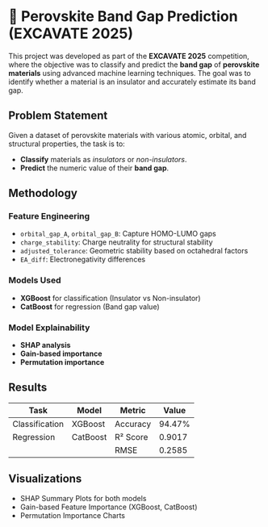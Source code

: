 # 🧪 Perovskite Band Gap Prediction (EXCAVATE 2025)

This project was developed as part of the **EXCAVATE 2025** competition, where the objective was to classify and predict the **band gap** of **perovskite materials** using advanced machine learning techniques. The goal was to identify whether a material is an insulator and accurately estimate its band gap.

## Problem Statement

Given a dataset of perovskite materials with various atomic, orbital, and structural properties, the task is to:
- **Classify** materials as *insulators* or *non-insulators*.
- **Predict** the numeric value of their **band gap**.

## Methodology

### Feature Engineering
- `orbital_gap_A`, `orbital_gap_B`: Capture HOMO-LUMO gaps
- `charge_stability`: Charge neutrality for structural stability
- `adjusted_tolerance`: Geometric stability based on octahedral factors
- `EA_diff`: Electronegativity differences

### Models Used
- **XGBoost** for classification (Insulator vs Non-insulator)
- **CatBoost** for regression (Band gap value)

### Model Explainability
- **SHAP analysis**
- **Gain-based importance**
- **Permutation importance**

## Results

| Task         | Model     | Metric        | Value       |
|--------------|-----------|---------------|-------------|
| Classification | XGBoost   | Accuracy      | 94.47%      |
| Regression     | CatBoost  | R² Score      | 0.9017      |
|                |           | RMSE          | 0.2585      |

## Visualizations

- SHAP Summary Plots for both models
- Gain-based Feature Importance (XGBoost, CatBoost)
- Permutation Importance Charts
